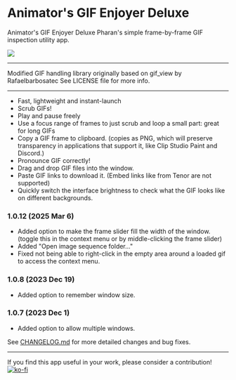 
# Animator's GIF Enjoyer Deluxe
Animator's GIF Enjoyer Deluxe
Pharan's simple frame-by-frame GIF inspection utility app.

![](/_readmeassets/readme_gif.gif)

---

Modified GIF handling library originally based on gif_view by Rafaelbarbosatec
See LICENSE file for more info.

---

- Fast, lightweight and instant-launch
- Scrub GIFs!
- Play and pause freely
- Use a focus range of frames to just scrub and loop a small part: great for long GIFs
- Copy a GIF frame to clipboard. (copies as PNG, which will preserve transparency in applications that support it, like Clip Studio Paint and Discord.)
- Pronounce GIF correctly!
- Drag and drop GIF files into the window.
- Paste GIF links to download it. (Embed links like from Tenor are not supported)
- Quickly switch the interface brightness to check what the GIF looks like on different backgrounds.

### 1.0.12 (2025 Mar 6)
- Added option to make the frame slider fill the width of the window. (toggle this in the context menu or by middle-clicking the frame slider)
- Added "Open image sequence folder..."
- Fixed not being able to right-click in the empty area around a loaded gif to access the context menu.

### 1.0.8 (2023 Dec 19)
- Added option to remember window size.

### 1.0.7 (2023 Dec 1)
- Added option to allow multiple windows.


See [CHANGELOG.md](/CHANGELOG.md) for more detailed changes and bug fixes.

---
  
If you find this app useful in your work, please consider a contribution!  
[![ko-fi](https://ko-fi.com/img/githubbutton_sm.svg)](https://ko-fi.com/U7U5ADA8W)

